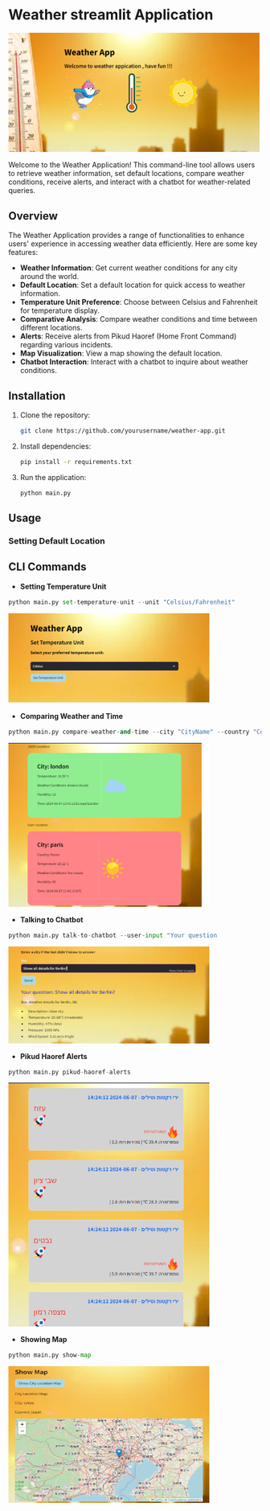 # Weather streamlit Application


<img src="screenshot/welcome.png" alt="Weather App" width="500">

Welcome to the Weather Application! This command-line tool allows users to retrieve weather information, set default locations, compare weather conditions, receive alerts, and interact with a chatbot for weather-related queries.

## Overview

The Weather Application provides a range of functionalities to enhance users' experience in accessing weather data efficiently. Here are some key features:

- **Weather Information**: Get current weather conditions for any city around the world.
- **Default Location**: Set a default location for quick access to weather information.
- **Temperature Unit Preference**: Choose between Celsius and Fahrenheit for temperature display.
- **Comparative Analysis**: Compare weather conditions and time between different locations.
- **Alerts**: Receive alerts from Pikud Haoref (Home Front Command) regarding various incidents.
- **Map Visualization**: View a map showing the default location.
- **Chatbot Interaction**: Interact with a chatbot to inquire about weather conditions.

## Installation

1. Clone the repository:

    ```bash
    git clone https://github.com/yourusername/weather-app.git
    ```

2. Install dependencies:

    ```bash
    pip install -r requirements.txt
    ```

3. Run the application:

    ```bash
    python main.py
    ```

## Usage

### Setting Default Location


## CLI Commands

- **Setting Temperature Unit**
```python
python main.py set-temperature-unit --unit "Celsius/Fahrenheit"
```
<img src="screenshot/settemp.png" alt="Weather App" width="400">

- **Comparing Weather and Time**
```python
python main.py compare-weather-and-time --city "CityName" --country "CountryName" --timezone "Timezone"
```
<img src="screenshot/compare.png" alt="Weather App" width="400">

- **Talking to Chatbot**
```python
python main.py talk-to-chatbot --user-input "Your question 
```
<img src="screenshot/chatbot.png" alt="Weather App" width="400">

- **Pikud Haoref Alerts**
```python
python main.py pikud-haoref-alerts 
```
<img src="screenshot/pikud haoref.png" alt="Weather App" width="400">

- **Showing Map**
```python
python main.py show-map
```
<img src="screenshot/map.png" alt="Weather App" width="400">